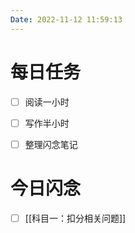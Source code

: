 ```yaml
---
Date: 2022-11-12 11:59:13
---
```


# 每日任务
- [ ] 阅读一小时
- [ ] 写作半小时
- [ ] 整理闪念笔记


# 今日闪念
- [ ] [[科目一：扣分相关问题]]



